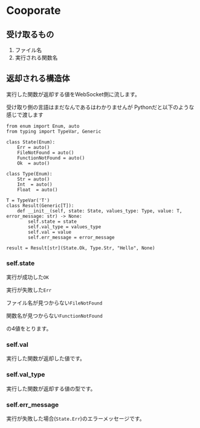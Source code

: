 # Cooporate

## 受け取るもの

1. ファイル名
2. 実行される関数名

## 返却される構造体
実行した関数が返却する値をWebSocket側に流します。

受け取り側の言語はまだなんであるはわかりませんが
Pythonだと以下のような感じで渡します

```Python3
from enum import Enum, auto
from typing import TypeVar, Generic

class State(Enum):
    Err = auto()
    FileNotFound = auto()
    FunctionNotFound = auto()
    Ok  = auto()

class Type(Enum):
    Str = auto()
    Int  = auto()
    Float  = auto()

T = TypeVar('T')
class Result(Generic[T]):
    def __init__(self, state: State, values_type: Type, value: T, error_message: str) -> None:
        self.state = state        
        self.val_type = values_type
        self.val = value
        self.err_message = error_message

result = Result[str](State.Ok, Type.Str, "Hello", None)
```

### self.state

実行が成功した``OK``
  
実行が失敗した``Err``
  
ファイル名が見つからない``FileNotFound``
  
関数名が見つからない``FunctionNotFound``
  
の4値をとります。
  
### self.val

実行した関数が返却した値です。
    
### self.val_type
 
実行した関数が返却する値の型です。
    
### self.err_message

実行が失敗した場合(``State.Err``)のエラーメッセージです。
